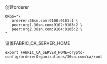 创建orderer
```
ORGS="\
   orderer:36sn.com:9100:9101:1 \
   peer:org1.36sn.com:9102:9103:2 \
   peer:org2.36sn.com:9104:9105:2 \
"
```
设置FABRIC_CA_SERVER_HOME

```
export FABRIC_CA_SERVER_HOME=crypto-config/ordererOrganizations/36sn.com/ca/root
```

